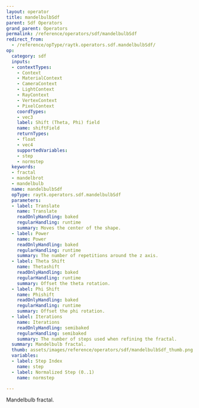 ```yaml
---
layout: operator
title: mandelbulbSdf
parent: Sdf Operators
grand_parent: Operators
permalink: /reference/operators/sdf/mandelbulbSdf
redirect_from:
  - /reference/opType/raytk.operators.sdf.mandelbulbSdf/
op:
  category: sdf
  inputs:
  - contextTypes:
    - Context
    - MaterialContext
    - CameraContext
    - LightContext
    - RayContext
    - VertexContext
    - PixelContext
    coordTypes:
    - vec3
    label: Shift (Theta, Phi) field
    name: shiftField
    returnTypes:
    - float
    - vec4
    supportedVariables:
    - step
    - normstep
  keywords:
  - fractal
  - mandelbrot
  - mandelbulb
  name: mandelbulbSdf
  opType: raytk.operators.sdf.mandelbulbSdf
  parameters:
  - label: Translate
    name: Translate
    readOnlyHandling: baked
    regularHandling: runtime
    summary: Moves the center of the shape.
  - label: Power
    name: Power
    readOnlyHandling: baked
    regularHandling: runtime
    summary: The number of repetitions around the z axis.
  - label: Theta Shift
    name: Thetashift
    readOnlyHandling: baked
    regularHandling: runtime
    summary: Offset the theta rotation.
  - label: Phi Shift
    name: Phishift
    readOnlyHandling: baked
    regularHandling: runtime
    summary: Offset the phi rotation.
  - label: Iterations
    name: Iterations
    readOnlyHandling: semibaked
    regularHandling: semibaked
    summary: The number of steps used when refining the fractal.
  summary: Mandelbulb fractal.
  thumb: assets/images/reference/operators/sdf/mandelbulbSdf_thumb.png
  variables:
  - label: Step Index
    name: step
  - label: Normalized Step (0..1)
    name: normstep

---
```



Mandelbulb fractal.